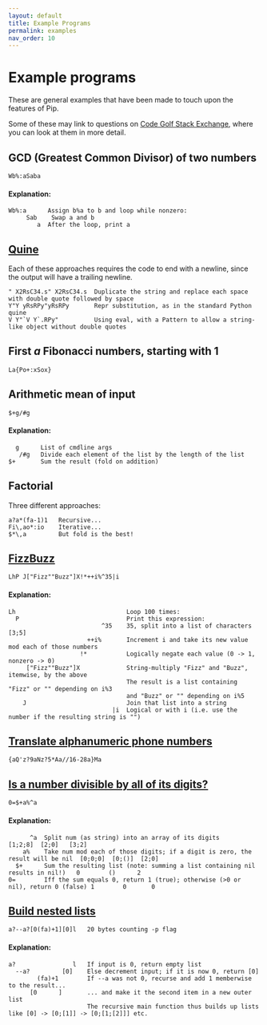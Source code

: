 ```yaml
---
layout: default
title: Example Programs
permalink: examples
nav_order: 10
---
```


# Example programs

These are general examples that have been made to touch upon the features of Pip.

Some of these may link to questions on [Code Golf Stack Exchange](https://codegolf.stackexchange.com/), where you can look at them in more detail.

## GCD (Greatest Common Divisor) of two numbers

    Wb%:aSaba

#### Explanation:

    Wb%:a      Assign b%a to b and loop while nonzero:
         Sab    Swap a and b
            a  After the loop, print a

## [Quine](https://en.wikipedia.org/wiki/Quine_(computing))

Each of these approaches requires the code to end with a newline, since the output will have a trailing newline.

    " X2RsC34.s" X2RsC34.s  Duplicate the string and replace each space with double quote followed by space
    Y"Y yRsRPy"yRsRPy       Repr substitution, as in the standard Python quine
    V Y"`V Y`.RPy"          Using eval, with a Pattern to allow a string-like object without double quotes

## First _a_ Fibonacci numbers, starting with 1

    La{Po+:xSox}

## Arithmetic mean of input

    $+g/#g

#### Explanation:

      g      List of cmdline args
       /#g   Divide each element of the list by the length of the list
    $+       Sum the result (fold on addition)

## Factorial

Three different approaches:

    a?a*(fa-1)1   Recursive...
    Fi\,ao*:io    Iterative...
    $*\,a         But fold is the best!

## [FizzBuzz](https://codegolf.stackexchange.com/questions/58615/1-2-fizz-4-buzz)

    LhP J["Fizz""Buzz"]X!*++i%^35|i

#### Explanation:

    Lh                               Loop 100 times:
      P                              Print this expression:
                              ^35    35, split into a list of characters [3;5]
                          ++i%       Increment i and take its new value mod each of those numbers
                        !*           Logically negate each value (0 -> 1, nonzero -> 0)
         ["Fizz""Buzz"]X             String-multiply "Fizz" and "Buzz", itemwise, by the above
                                     The result is a list containing "Fizz" or "" depending on i%3
                                     and "Buzz" or "" depending on i%5
        J                            Join that list into a string
                                 |i  Logical or with i (i.e. use the number if the resulting string is "")

## [Translate alphanumeric phone numbers](http://codegolf.stackexchange.com/q/21327/16766)

    {aQ'z?9aNz?5*Aa//16-28a}Ma

## [Is a number divisible by all of its digits?](http://codegolf.stackexchange.com/q/41902/16766)

    0=$+a%^a

#### Explanation:

          ^a  Split num (as string) into an array of its digits                              [1;2;8]  [2;0]   [3;2]
        a%    Take num mod each of those digits; if a digit is zero, the result will be nil  [0;0;0]  [0;()]  [2;0]
      $+      Sum the resulting list (note: summing a list containing nil results in nil!)   0        ()      2
    0=        Iff the sum equals 0, return 1 (true); otherwise (>0 or nil), return 0 (false) 1        0       0

## [Build nested lists](http://codegolf.stackexchange.com/q/47351/16766)

    a?--a?[0(fa)+1][0]l   20 bytes counting -p flag

#### Explanation:

    a?                l   If input is 0, return empty list
      --a?         [0]    Else decrement input; if it is now 0, return [0]
            (fa)+1        If --a was not 0, recurse and add 1 memberwise to the result...
          [0      ]       ... and make it the second item in a new outer list
                          The recursive main function thus builds up lists like [0] -> [0;[1]] -> [0;[1;[2]]] etc.
